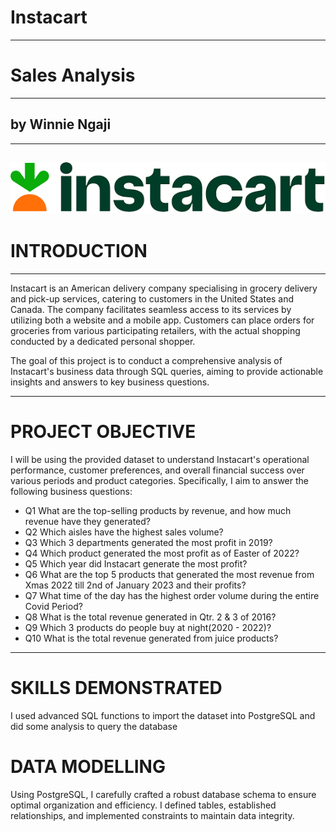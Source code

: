 # Instacart
---
# Sales Analysis
---
## by Winnie Ngaji
---
![](images/instacart_logo.png)   
---
# INTRODUCTION
---
Instacart is an American delivery company specialising in grocery delivery and pick-up services, catering to customers in the United States and Canada. The company facilitates seamless access to its services by utilizing both a website and a mobile app. Customers can place orders for groceries from various participating retailers, with the actual shopping conducted by a dedicated personal shopper.

The goal of this project is to conduct a comprehensive analysis of Instacart's business data through SQL queries, aiming to provide actionable insights and answers to key business questions. 

---
# PROJECT OBJECTIVE
I will be using the provided dataset to understand Instacart's operational performance, customer preferences, and overall financial success over various periods and product categories. Specifically, I aim to answer the following business questions:

* Q1 What are the top-selling products by revenue, and how much revenue have they generated?
* Q2 Which aisles have the highest sales volume?
* Q3 Which 3 departments generated the most profit in 2019?
* Q4 Which product generated the most profit as of Easter of 2022?
* Q5 Which year did Instacart generate the most profit?
* Q6 What are the top 5 products that generated the most revenue from Xmas 2022 till 2nd of January 2023 and their profits?
* Q7 What time of the day has the highest order volume during the entire Covid Period?
* Q8 What is the total revenue generated in Qtr. 2 & 3 of 2016?
* Q9 Which 3 products do people buy at night(2020 - 2022)?
* Q10 What is the total revenue generated from juice products?

---
# SKILLS DEMONSTRATED
I used advanced SQL functions to import the dataset into PostgreSQL and did some analysis to query the database

# DATA MODELLING
Using PostgreSQL, I carefully crafted a robust database schema to ensure optimal organization and efficiency. I defined tables, established relationships, and implemented constraints to maintain data integrity.

